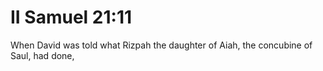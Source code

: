 # II Samuel 21:11

When David was told what Rizpah the daughter of Aiah, the concubine of Saul, had done,
